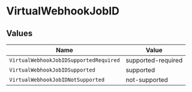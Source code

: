 # VirtualWebhookJobID


## Values

| Name                                   | Value                                  |
| -------------------------------------- | -------------------------------------- |
| `VirtualWebhookJobIDSupportedRequired` | supported-required                     |
| `VirtualWebhookJobIDSupported`         | supported                              |
| `VirtualWebhookJobIDNotSupported`      | not-supported                          |